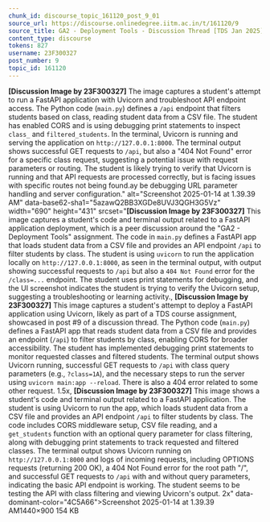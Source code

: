 ```yaml
---
chunk_id: discourse_topic_161120_post_9_01
source_url: https://discourse.onlinedegree.iitm.ac.in/t/161120/9
source_title: GA2 - Deployment Tools - Discussion Thread [TDS Jan 2025]
content_type: discourse
tokens: 827
username: 23F300327
post_number: 9
topic_id: 161120
---
```


**[Discussion Image by 23F300327]** The image captures a student's attempt to run a FastAPI application with Uvicorn and troubleshoot API endpoint access. The Python code (`main.py`) defines a `/api` endpoint that filters students based on class, reading student data from a CSV file. The student has enabled CORS and is using debugging print statements to inspect `class_` and `filtered_students`. In the terminal, Uvicorn is running and serving the application on `http://127.0.0.1:8000`. The terminal output shows successful GET requests to `/api`, but also a "404 Not Found" error for a specific class request, suggesting a potential issue with request parameters or routing. The student is likely trying to verify that Uvicorn is running and that API requests are processed correctly, but is facing issues with specific routes not being found.ay be debugging URL parameter handling and server configuration." alt="Screenshot 2025-01-14 at 1.39.39 AM" data-base62-sha1="5azawQ2BB3XGDe8UVJ3QGH3G5Vz" width="690" height="431" srcset="**[Discussion Image by 23F300327]** This image captures a student's code and terminal output related to a FastAPI application deployment, which is a peer discussion around the "GA2 - Deployment Tools" assignment. The code in `main.py` defines a FastAPI app that loads student data from a CSV file and provides an API endpoint `/api` to filter students by class. The student is using `uvicorn` to run the application locally on `http://127.0.0.1:8000`, as seen in the terminal output, with output showing successful requests to `/api` but also a `404 Not Found` error for the `/class=...` endpoint. The student uses print statements for debugging, and the UI screenshot indicates the student is trying to verify the Uvicorn setup, suggesting a troubleshooting or learning activity., **[Discussion Image by 23F300327]** This image captures a student's attempt to deploy a FastAPI application using Uvicorn, likely as part of a TDS course assignment, showcased in post #9 of a discussion thread. The Python code (`main.py`) defines a FastAPI app that reads student data from a CSV file and provides an endpoint (`/api`) to filter students by class, enabling CORS for broader accessibility. The student has implemented debugging print statements to monitor requested classes and filtered students. The terminal output shows Uvicorn running, successful GET requests to `/api` with class query parameters (e.g., `?class=1A`), and the necessary steps to run the server using `uvicorn main:app --reload`. There is also a 404 error related to some other request. 1.5x, **[Discussion Image by 23F300327]** This image shows a student's code and terminal output related to a FastAPI application. The student is using Uvicorn to run the app, which loads student data from a CSV file and provides an API endpoint `/api` to filter students by class. The code includes CORS middleware setup, CSV file reading, and a `get_students` function with an optional query parameter for class filtering, along with debugging print statements to track requested and filtered classes. The terminal output shows Uvicorn running on `http://127.0.0.1:8000` and logs of incoming requests, including OPTIONS requests (returning 200 OK), a 404 Not Found error for the root path "/", and successful GET requests to `/api` with and without query parameters, indicating the basic API endpoint is working. The student seems to be testing the API with class filtering and viewing Uvicorn's output. 2x" data-dominant-color="4C5A66">Screenshot 2025-01-14 at 1.39.39 AM1440×900 154 KB
